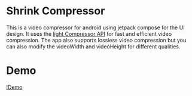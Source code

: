 # Shrink Compressor

 This is a video compressor for android using jetpack compose for the UI design. It uses the [light Compressor API](https://github.com/AbedElazizShe/LightCompressor) for fast 
 and efficient video compression. The app also supports lossless video compression but you can also modify the videoWidth and videoHeight for
 different qualities.
 

# Demo

[!Demo](https://user-images.githubusercontent.com/41951671/204084156-44273b04-5128-48a1-86d4-25c98338412b.webm)
